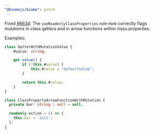 ```yaml
---
"@biomejs/biome": patch
---
```


Fixed [#6634](https://github.com/biomejs/biome/issues/6634): The `useReadonlyClassProperties` rule now correctly flags mutations in class getters and in arrow functions within class properties.

Examples:

```ts
class GetterWithMutationValue {
	#value: string;

	get value() {
		if (!this.#value) {
			this.#value = "defaultValue";
		}

		return this.#value;
	}
}
```

```ts
class ClassPropertyArrowFunctionWithMutation {
  private bar: string | null = null;

  readonly action = () => {
    this.bar = 'init';
  };
}
```

